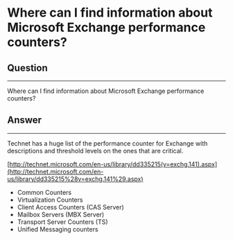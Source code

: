 # Where can I find information about Microsoft Exchange performance counters?

## Question

* * * * *

Where can I find information about Microsoft Exchange performance counters?

## Answer

* * * * *

Technet has a huge list of the performance counter for Exchange with descriptions and threshold levels on the ones that are critical.

[http://technet.microsoft.com/en-us/library/dd335215(v=exchg.141).aspx](http://technet.microsoft.com/en-us/library/dd335215%28v=exchg.141%29.aspx)

- Common Counters
- Virtualization Counters
- Client Access Counters (CAS Server)
- Mailbox Servers (MBX Server)
- Transport Server Counters (TS)
- Unified Messaging counters
